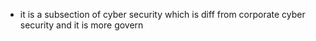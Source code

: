 - it is a subsection of cyber security which is diff from corporate cyber security and it is more govern